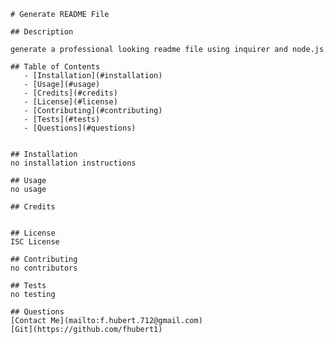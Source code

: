 
    
    # Generate README File

    ## Description

    generate a professional looking readme file using inquirer and node.js

    ## Table of Contents
       - [Installation](#installation)
       - [Usage](#usage)
       - [Credits](#credits)
       - [License](#license)
       - [Contributing](#contributing)
       - [Tests](#tests)
       - [Questions](#questions)


    ## Installation
    no installation instructions

    ## Usage
    no usage

    ## Credits
    

    ## License
    ISC License

    ## Contributing
    no contributors

    ## Tests
    no testing

    ## Questions
    [Contact Me](mailto:f.hubert.712@gmail.com)
    [Git](https://github.com/fhubert1)

    